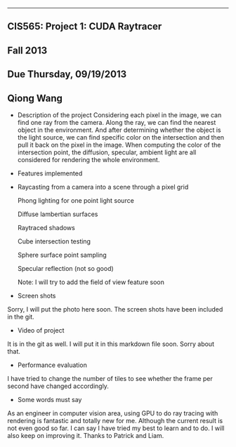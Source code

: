 -------------------------------------------------------------------------------
CIS565: Project 1: CUDA Raytracer
-------------------------------------------------------------------------------
Fall 2013
-------------------------------------------------------------------------------
Due Thursday, 09/19/2013
-------------------------------------------------------------------------------
Qiong Wang
-------------------------------------------------------------------------------


* Description of the project
Considering each pixel in the image, we can find one ray from the camera. Along the ray, we can find the nearest object in the environment. And after determining whether the object is the light source, we can find specific color on the intersection and then pull it back on the pixel in the image. When computing the color of the intersection point, the diffusion, specular, ambient light are all considered for rendering the whole environment.

* Features implemented
* 
   Raycasting from a camera into a scene through a pixel grid

   Phong lighting for one point light source
   
   Diffuse lambertian surfaces
   
   Raytraced shadows
   
   Cube intersection testing
   
   Sphere surface point sampling
   
   Specular reflection (not so good)
   
   Note: I will try to add the field of view feature soon

* Screen shots

Sorry, I will put the photo here soon. The screen shots have been included in the git.

* Video of project

It is in the git as well. I will put it in this markdown file soon. Sorry about that.

* Performance evaluation

I have tried to change the number of tiles to see whether the frame per second have changed accordingly.

* Some words must say

As an engineer in computer vision area, using GPU to do ray tracing with rendering is fantastic and totally new for me. Although the current result is not even good so far. I can say I have tried my best to learn and to do. I will also keep on improving it. Thanks to Patrick and Liam.

